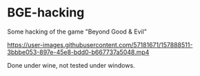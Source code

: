 # BGE-hacking
Some hacking of the game "Beyond Good &amp; Evil"


https://user-images.githubusercontent.com/57181671/157888511-3bbbe053-897e-45e8-bdd0-b667737a5048.mp4

Done under wine, not tested under windows.
